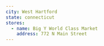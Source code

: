 ```yaml
---
city: West Hartford
state: connecticut
stores:
  - name: Big Y World Class Market
    address: 772 N Main Street
---
```

